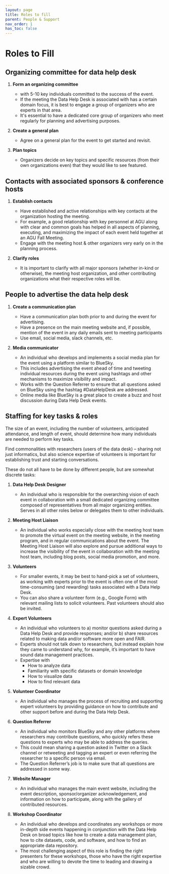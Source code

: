 ```yaml
---
layout: page
title: Roles to fill
parent: People & Support
nav_order: 1
has_toc: false
---
```


# Roles to Fill

## Organizing committee for data help desk

<!-- prettier-ignore -->
1.  **Form an organizing committee**
    - with 5-10 key individuals committed to the success of the event.
    - If the meeting the Data Help Desk is associated with has a certain domain
    focus, it is best to engage a group of organizers who are experts in that
    area.
    - It's essential to have a dedicated core group of organizers who meet
    regularly for planning and advertising purposes.

1.  **Create a general plan**
    - Agree on a general plan for the event to get started and revisit.

1.  **Plan topics**
    - Organizers decide on key topics and specific resources (from their own
organizations even) that they would like to see featured.

## Contacts with associated sponsors & conference hosts

<!-- prettier-ignore -->
1.  **Establish contacts**
    -   Have established and active relationships with key contacts at the
        organization hosting the meeting.
    -   For example, a good relationship with key personnel at AGU along with
        clear and common goals has helped in all aspects of planning,
        executing, and maximizing the impact of each event held together at
        an AGU Fall Meeting.
    -   Engage with the meeting host & other organizers very early on in the
        planning process.

1. **Clarify roles**
    - It is important to clarify with all major sponsors (whether in-kind or
otherwise), the meeting host organization, and other contributing organizations
what their respective roles will be.

## People to advertise the data help desk

<!-- prettier-ignore -->
1. **Create a communication plan**
    - Have a communication plan both prior to and
   during the event for advertising.
    - Have a presence on the main meeting
   website and, if possible, mention of the event in any daily emails sent to
   meeting participants
   - Use email, social media, slack channels, etc.

1. **Media communicator**
    - An individual who develops and implements a social
   media plan for the event using a platform similar to BlueSky.
   - This includes
   advertising the event ahead of time and tweeting individual resources during
   the event using hashtags and other mechanisms to maximize visibility and
   impact.
   - Works with the Question Referrer to ensure that all questions asked
   on BlueSky using the hashtag #DataHelpDesk are addressed.
   - Online media like
   BlueSky is a great place to create a buzz and host discussion during Data
   Help Desk events.

## Staffing for key tasks & roles

The size of an event, including the number of volunteers, anticipated
attendance, and length of event, should determine how many individuals are
needed to perform key tasks.

Find commonalities with researchers (users of the data desk) – sharing not just
informatics, but also science expertise of volunteers is important for
establishing trust and starting conversations.

These do not all have to be done by different people, but are somewhat discrete
tasks:

<!-- prettier-ignore -->
1. **Data Help Desk Designer**
    - An individual who is responsible for the overarching vision of each event in
collaboration with a small dedicated organizing committee composed of
representatives from all major organizing entities. Serves in all other roles
below or delegates them to other individuals.

1. **Meeting Host Liaison**
    - An individual who works especially close with the meeting host team to promote
the virtual event on the meeting website, in the meeting program, and in regular
communications about the event. The Meeting Host Liaison will also explore and
pursue additional ways to increase the visibility of the event in collaboration
with the meeting host team, including blog posts, social media promotion, and
more.

1. **Volunteers**
    - For smaller events, it may be best to hand-pick a set of volunteers, as working
with experts prior to the event is often one of the most time-consuming (and
rewarding) tasks associated with a Data Help Desk.
    - You can also share a volunteer form (e.g., Google Form) with relevant mailing
lists to solicit volunteers. Past volunteers should also be invited.

1. **Expert Volunteers**
    - An individual who volunteers to a) monitor questions asked during a Data Help Desk and provide responses; and/or b) share resources related to making data and/or software more open and FAIR.
    - Experts should not talk down to researchers, but instead explain how they came
to understand why, for example, it’s important to have sound data management
practices.
    - Expertise with
        - How to analyze data
        - Familiarity with specific datasets or domain knowledge
        - How to visualize data
        - How to find relevant data

1. **Volunteer Coordinator**
    - An individual who manages the process of recruiting and supporting expert
volunteers by providing guidance on how to contribute and other support before
and during the Data Help Desk.

1. **Question Referrer**
    - An individual who monitors BlueSky and any other platforms where researchers may
contribute questions, who quickly refers these questions to experts who may be
able to address the queries.
    - This could mean sharing a question asked in Twitter on a Slack channel or
retweeting and tagging an expert or even referring the researcher to a specific
person via email.
    - The Question Referrer’s job is to make sure that all questions are addressed in
some way.

1. **Website Manager**
    - An individual who manages the main event website, including the event
description, sponsor/organizer acknowledgement, and information on how to
participate, along with the gallery of contributed resources.

1. **Workshop Coordinator**
    - An individual who develops and coordinates any workshops or more in-depth side
events happening in conjunction with the Data Help Desk on broad topics like how
to create a data management plan, how to cite datasets, code, and software, and
how to find an appropriate data repository.
    - The most challenging aspect of this role is finding the right presenters for
these workshops, those who have the right expertise and who are willing to
devote the time to leading and drawing a sizable crowd.
